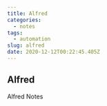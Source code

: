 ```yaml
---
title: Alfred
categories:
  - notes
tags:
  - automation
slug: alfred
date: 2020-12-12T00:22:45.405Z
---
```


## Alfred

Alfred Notes
